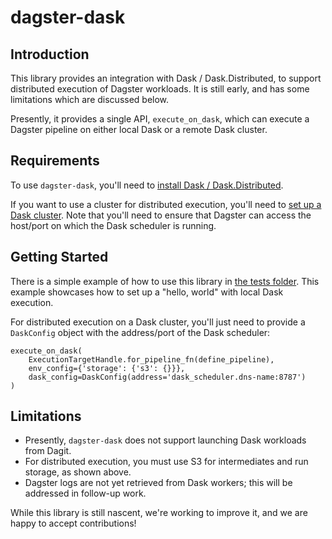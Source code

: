 # dagster-dask

## Introduction
This library provides an integration with Dask / Dask.Distributed, to support distributed execution of Dagster workloads. It is still early, and has some limitations which are discussed below.

Presently, it provides a single API, `execute_on_dask`, which can execute a Dagster pipeline on either local Dask or a remote Dask cluster.

## Requirements
To use `dagster-dask`, you'll need to [install Dask / Dask.Distributed](https://distributed.readthedocs.io/en/latest/install.html).

If you want to use a cluster for distributed execution, you'll need to [set up a Dask cluster](https://distributed.readthedocs.io/en/latest/quickstart.html#setup-dask-distributed-the-hard-way). Note that you'll need to ensure that Dagster can access the host/port on which the Dask scheduler is running.

## Getting Started
There is a simple example of how to use this library in [the tests folder](https://github.com/dagster-io/dagster/tree/master/python_modules/dagster-dask/dagster_dask_tests/test_execute.py). This example showcases how to set up a "hello, world" with local Dask execution.

For distributed execution on a Dask cluster, you'll just need to provide a `DaskConfig` object with the address/port of the Dask scheduler:

```
execute_on_dask(
    ExecutionTargetHandle.for_pipeline_fn(define_pipeline),
    env_config={'storage': {'s3': {}}},
    dask_config=DaskConfig(address='dask_scheduler.dns-name:8787')
)
```


## Limitations
* Presently, `dagster-dask` does not support launching Dask workloads from Dagit.
* For distributed execution, you must use S3 for intermediates and run storage, as shown above.
* Dagster logs are not yet retrieved from Dask workers; this will be addressed in follow-up work.

While this library is still nascent, we're working to improve it, and we are happy to accept contributions!
